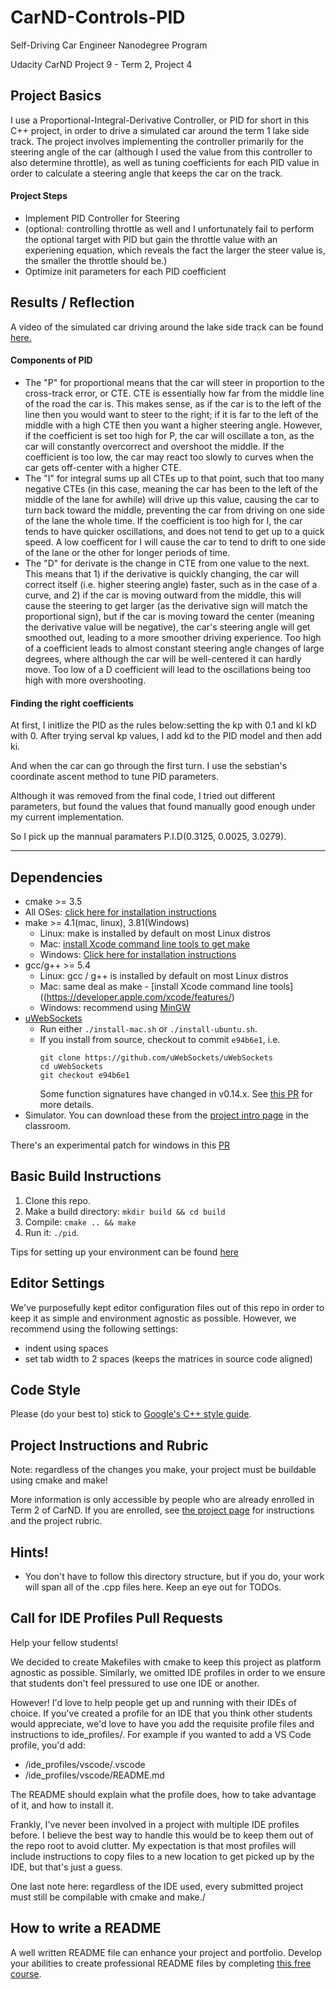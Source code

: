 # CarND-Controls-PID
Self-Driving Car Engineer Nanodegree Program

Udacity CarND Project 9 - Term 2, Project 4


## Project Basics
I use a Proportional-Integral-Derivative Controller, or PID for short in this C++ project, in order to drive a simulated car around the term 1 lake side track. The project involves implementing the controller primarily for the steering angle of the car (although I used the value from this controller to also determine throttle), as well as tuning coefficients for each PID value in order to calculate a steering angle that keeps the car on the track.

#### Project Steps
* Implement PID Controller for Steering 
* (optional: controlling throttle as well and I unfortunately fail to perform the optional target with PID but gain the throttle value with an experiening equation, which reveals the fact the larger the steer value is, the smaller the throttle should be.)
* Optimize init parameters for each PID coefficient

## Results / Reflection
A video of the simulated car driving around the lake side track can be found [here.](./park-b-1.mp4)

#### Components of PID

* The "P" for proportional means that the car will steer in proportion to the cross-track error, or CTE. CTE is essentially how far from the middle line of the road the car is. This makes sense, as if the car is to the left of the line then you would want to steer to the right; if it is far to the left of the middle with a high CTE then you want a higher steering angle. However, if the coefficient is set too high for P, the car will oscillate a ton, as the car will constantly overcorrect and overshoot the middle. If the coefficient is too low, the car may react too slowly to curves when the car gets off-center with a higher CTE.
* The "I" for integral sums up all CTEs up to that point, such that too many negative CTEs (in this case, meaning the car has been to the left of the middle of the lane for awhile) will drive up this value, causing the car to turn back toward the middle, preventing the car from driving on one side of the lane the whole time. If the coefficient is too high for I, the car tends to have quicker oscillations, and does not tend to get up to a quick speed. A low coefficent for I will cause the car to tend to drift to one side of the lane or the other for longer periods of time.
* The "D" for derivate is the change in CTE from one value to the next. This means that 1) if the derivative is quickly changing, the car will correct itself (i.e. higher steering angle) faster, such as in the case of a curve, and 2) if the car is moving outward from the middle, this will cause the steering to get larger (as the derivative sign will match the proportional sign), but if the car is moving toward the center (meaning the derivative value will be negative), the car's steering angle will get smoothed out, leading to a more smoother driving experience. Too high of a coefficient leads to almost constant steering angle changes of large degrees, where although the car will be well-centered it can hardly move. Too low of a D coefficient will lead to the oscillations being too high with more overshooting.

#### Finding the right coefficients
At first, I initlize the PID as the rules below:setting the kp with 0.1 and kI kD with 0. After trying serval kp values, I add kd to the PID model and then add ki.

And when the car can go through the first turn. I use the sebstian's coordinate ascent method to tune PID parameters.

Although it was removed from the final code, I tried out different parameters, but found the values that found manually good enough under my current implementation.

So I pick up the mannual paramaters P.I.D(0.3125, 0.0025, 3.0279).

---

## Dependencies

* cmake >= 3.5
 * All OSes: [click here for installation instructions](https://cmake.org/install/)
* make >= 4.1(mac, linux), 3.81(Windows)
  * Linux: make is installed by default on most Linux distros
  * Mac: [install Xcode command line tools to get make](https://developer.apple.com/xcode/features/)
  * Windows: [Click here for installation instructions](http://gnuwin32.sourceforge.net/packages/make.htm)
* gcc/g++ >= 5.4
  * Linux: gcc / g++ is installed by default on most Linux distros
  * Mac: same deal as make - [install Xcode command line tools]((https://developer.apple.com/xcode/features/)
  * Windows: recommend using [MinGW](http://www.mingw.org/)
* [uWebSockets](https://github.com/uWebSockets/uWebSockets)
  * Run either `./install-mac.sh` or `./install-ubuntu.sh`.
  * If you install from source, checkout to commit `e94b6e1`, i.e.
    ```
    git clone https://github.com/uWebSockets/uWebSockets 
    cd uWebSockets
    git checkout e94b6e1
    ```
    Some function signatures have changed in v0.14.x. See [this PR](https://github.com/udacity/CarND-MPC-Project/pull/3) for more details.
* Simulator. You can download these from the [project intro page](https://github.com/udacity/self-driving-car-sim/releases) in the classroom.

There's an experimental patch for windows in this [PR](https://github.com/udacity/CarND-PID-Control-Project/pull/3)

## Basic Build Instructions

1. Clone this repo.
2. Make a build directory: `mkdir build && cd build`
3. Compile: `cmake .. && make`
4. Run it: `./pid`. 

Tips for setting up your environment can be found [here](https://classroom.udacity.com/nanodegrees/nd013/parts/40f38239-66b6-46ec-ae68-03afd8a601c8/modules/0949fca6-b379-42af-a919-ee50aa304e6a/lessons/f758c44c-5e40-4e01-93b5-1a82aa4e044f/concepts/23d376c7-0195-4276-bdf0-e02f1f3c665d)

## Editor Settings

We've purposefully kept editor configuration files out of this repo in order to
keep it as simple and environment agnostic as possible. However, we recommend
using the following settings:

* indent using spaces
* set tab width to 2 spaces (keeps the matrices in source code aligned)

## Code Style

Please (do your best to) stick to [Google's C++ style guide](https://google.github.io/styleguide/cppguide.html).

## Project Instructions and Rubric

Note: regardless of the changes you make, your project must be buildable using
cmake and make!

More information is only accessible by people who are already enrolled in Term 2
of CarND. If you are enrolled, see [the project page](https://classroom.udacity.com/nanodegrees/nd013/parts/40f38239-66b6-46ec-ae68-03afd8a601c8/modules/f1820894-8322-4bb3-81aa-b26b3c6dcbaf/lessons/e8235395-22dd-4b87-88e0-d108c5e5bbf4/concepts/6a4d8d42-6a04-4aa6-b284-1697c0fd6562)
for instructions and the project rubric.

## Hints!

* You don't have to follow this directory structure, but if you do, your work
  will span all of the .cpp files here. Keep an eye out for TODOs.

## Call for IDE Profiles Pull Requests

Help your fellow students!

We decided to create Makefiles with cmake to keep this project as platform
agnostic as possible. Similarly, we omitted IDE profiles in order to we ensure
that students don't feel pressured to use one IDE or another.

However! I'd love to help people get up and running with their IDEs of choice.
If you've created a profile for an IDE that you think other students would
appreciate, we'd love to have you add the requisite profile files and
instructions to ide_profiles/. For example if you wanted to add a VS Code
profile, you'd add:

* /ide_profiles/vscode/.vscode
* /ide_profiles/vscode/README.md

The README should explain what the profile does, how to take advantage of it,
and how to install it.

Frankly, I've never been involved in a project with multiple IDE profiles
before. I believe the best way to handle this would be to keep them out of the
repo root to avoid clutter. My expectation is that most profiles will include
instructions to copy files to a new location to get picked up by the IDE, but
that's just a guess.

One last note here: regardless of the IDE used, every submitted project must
still be compilable with cmake and make./

## How to write a README
A well written README file can enhance your project and portfolio.  Develop your abilities to create professional README files by completing [this free course](https://www.udacity.com/course/writing-readmes--ud777).

